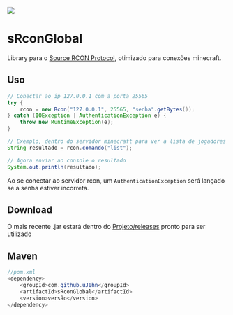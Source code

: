 [![](https://jitpack.io/v/uJ0hn/sRconGlobal.svg)](https://jitpack.io/#uJ0hn/sRconGlobal)
# sRconGlobal
Library para o [Source RCON Protocol](https://developer.valvesoftware.com/wiki/Source_RCON_Protocol), otimizado para conexões minecraft.
## Uso
```java
// Conectar ao ip 127.0.0.1 com a porta 25565
try {  
    rcon = new Rcon("127.0.0.1", 25565, "senha".getBytes());  
} catch (IOException | AuthenticationException e) {  
    throw new RuntimeException(e);  
}

// Exemplo, dentro do servidor minecraft para ver a lista de jogadores online
String resultado = rcon.comando("list");

// Agora enviar ao console o resultado
System.out.println(resultado);
```
Ao se conectar ao servidor rcon, um `AuthenticationException` será lançado se a senha estiver incorreta.
## Download
O mais recente .jar estará dentro do  [Projeto/releases](https://github.com/uJ0hn/sRconGlobal/releases) pronto para ser utilizado
## Maven
```java
//pom.xml
<dependency>  
    <groupId>com.github.uJ0hn</groupId>  
    <artifactId>sRconGlobal</artifactId>  
    <version>versão</version>  
</dependency>

```
